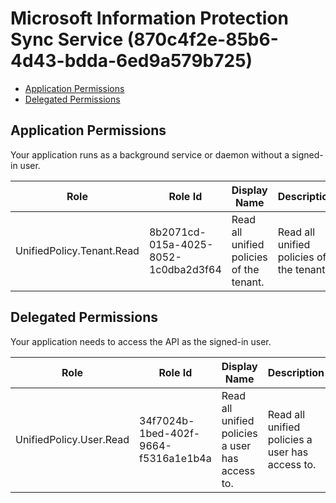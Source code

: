 # Microsoft Information Protection Sync Service (870c4f2e-85b6-4d43-bdda-6ed9a579b725)
- [Application Permissions](#application-permissions)
- [Delegated Permissions](#delegated-permissions)

## Application Permissions
Your application runs as a background service or daemon without a signed-in user.

| Role | Role Id | Display Name | Description |
|---|---|---|---|
| UnifiedPolicy.Tenant.Read | 8b2071cd-015a-4025-8052-1c0dba2d3f64 | Read all unified policies of the tenant. | Read all unified policies of the tenant. |

## Delegated Permissions
Your application needs to access the API as the signed-in user. 

| Role | Role Id | Display Name | Description |
|---|---|---|---|
| UnifiedPolicy.User.Read | 34f7024b-1bed-402f-9664-f5316a1e1b4a | Read all unified policies a user has access to. | Read all unified policies a user has access to. |

